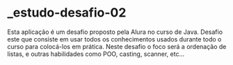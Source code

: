 # _estudo-desafio-02
Esta aplicação é um desafio proposto pela Alura no curso de Java. Desafio este que consiste em usar todos os conhecimentos usados durante todo o curso para colocá-los em prática. Neste desafio o foco será a ordenação de listas, e outras habilidades como POO, casting, scanner, etc...
